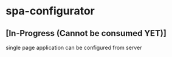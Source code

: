 # spa-configurator
## [In-Progress (Cannot be consumed YET)]
single page application can be configured from server
